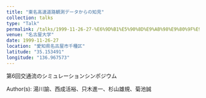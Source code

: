```yaml
---
title: "東名高速道路観測データからの知見"
collection: talks
type: "Talk"
permalink: /talks/1999-11-26-27-%E6%9D%B1%E5%90%8D%E9%AB%98%E9%80%9F%E9%81%93%E8%B7%AF%E8%A6%B3%E6%B8%AC%E3%83%87%E3%83%BC%E3%82%BF%E3%81%8B%E3%82%89%E3%81%AE%E7%9F%A5%E8%A6%8B
venue: "名古屋大学"
date: 1999-11-26-27
location: "愛知県名古屋市千種区"
latitude: "35.153491"
longitude: "136.967573"
---
```


第6回交通流のシミュレーションシンポジウム

Author(s): 湯川諭、西成活裕、只木進一、杉山雄規、菊池誠
